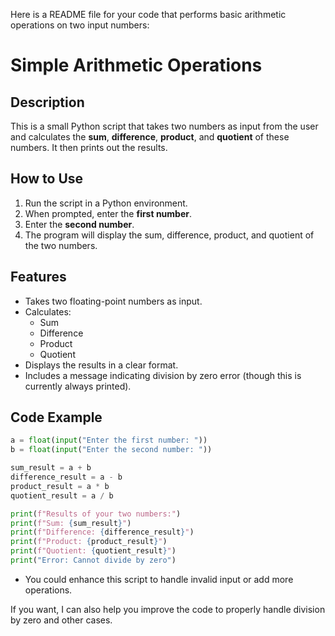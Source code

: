 Here is a README file for your code that performs basic arithmetic operations on two input numbers:

# Simple Arithmetic Operations

## Description
This is a small Python script that takes two numbers as input from the user and calculates the **sum**, **difference**, **product**, and **quotient** of these numbers. It then prints out the results.

## How to Use
1. Run the script in a Python environment.
2. When prompted, enter the **first number**.
3. Enter the **second number**.
4. The program will display the sum, difference, product, and quotient of the two numbers.

## Features
- Takes two floating-point numbers as input.
- Calculates:
  - Sum
  - Difference
  - Product
  - Quotient
- Displays the results in a clear format.
- Includes a message indicating division by zero error (though this is currently always printed).

## Code Example
```python
a = float(input("Enter the first number: "))
b = float(input("Enter the second number: "))

sum_result = a + b
difference_result = a - b
product_result = a * b
quotient_result = a / b

print(f"Results of your two numbers:")
print(f"Sum: {sum_result}")  
print(f"Difference: {difference_result}")  
print(f"Product: {product_result}")  
print(f"Quotient: {quotient_result}")  
print("Error: Cannot divide by zero")
```
- You could enhance this script to handle invalid input or add more operations.

If you want, I can also help you improve the code to properly handle division by zero and other cases.
